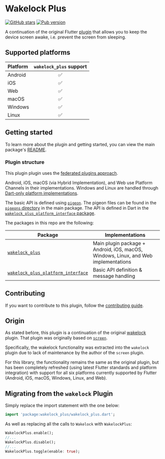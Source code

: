 # Wakelock Plus 
[![GitHub stars](https://img.shields.io/github/stars/fluttercommunity/wakelock_plus.svg)](https://github.com/fluttercommunity/wakelock_plus) [![Pub version](https://img.shields.io/pub/v/wakelock_plus.svg)](https://pub.dev/packages/wakelock_plus)

A continuation of the original Flutter [plugin](https://github.com/creativecreatorormaybenot/wakelock) 
that allows you to keep the device screen awake, i.e. prevent the screen
from sleeping.

## Supported platforms

| Platform | `wakelock_plus` support |
|:---------|:------------------:|
| Android  |         ✅          |
| iOS      |         ✅          |
| Web      |         ✅          |
| macOS    |         ✅          |
| Windows  |         ✅          |
| Linux    |         ✅          |

## Getting started

To learn more about the plugin and getting started, you can view the main package's 
[README](https://github.com/fluttercommunity/wakelock_plus/blob/main/wakelock/README.md).

### Plugin structure

This plugin plugin uses the [federated plugins approach](https://flutter.dev/docs/development/packages-and-plugins/developing-packages#federated-plugins).  

Android, iOS, macOS (via Hybrid Implementation), and Web use Platform Channels in their implementations. 
Windows and Linux are handled through [Dart-only platform implementations](https://docs.flutter.dev/packages-and-plugins/developing-packages#dart-only-platform-implementations).  

The basic API is defined using [`pigeon`](https://pub.dev/packages/pigeon). The pigeon files can be found in the [`pigeons` directory](https://github.com/fluttercommunity/wakelock_plus/tree/main/wakelock/pigeons)
in the main package. The API is defined in Dart in the [`wakelock_plus_platform_interface` package](https://github.com/fluttercommunity/wakelock_plus/tree/main/wakelock_plus_platform_interface).

The packages in this repo are the following:

| Package                                                                                                                       | Implementations                                                                    |
|-------------------------------------------------------------------------------------------------------------------------------|------------------------------------------------------------------------------------|
| [`wakelock_plus`](https://github.com/fluttercommunity/wakelock_plus/tree/main/wakelock)                                       | Main plugin package + Android, iOS, macOS, Windows, Linux, and Web implementations |
| [`wakelock_plus_platform_interface`](https://github.com/fluttercommunity/wakelock_plus/tree/main/wakelock_platform_interface) | Basic API definition & message handling                                            |

## Contributing

If you want to contribute to this plugin, follow the [contributing guide](https://github.com/fluttercommunity/wakelock_plus/blob/main/.github/CONTRIBUTING.md).

## Origin

As stated before, this plugin is a continuation of the original [wakelock](https://pub.dev/packages/wakelock) plugin. 
That plugin was originally based on [`screen`](https://pub.dev/packages/screen).  

Specifically, the wakelock functionality was extracted into the `wakelock` plugin due to lack of 
maintenance by the author of the `screen` plugin.  

For this library, the functionality remains the 
same as the original plugin, but has been completely refreshed (using latest Flutter standards and
platform integration) with support for all six platforms currently supported by Flutter 
(Android, iOS, macOS, Windows, Linux, and Web).

## Migrating from the `wakelock` Plugin

Simply replace the import statement with the one below:

```dart
import 'package:wakelock_plus/wakelock_plus.dart';
```

As well as replacing all the calls to `Wakelock` with `WakelockPlus`:

```dart
WakelockPlus.enable();
//...
WakelockPlus.disable();
//...
WakelockPlus.toggle(enable: true);
```
